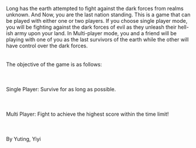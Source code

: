 Long has the earth attempted to fight against the dark forces from realms unknown. And Now, you are the last nation standing. This is a game that can be played with either one or two players. If you choose single player mode, you will be fighting against the dark forces of evil as they unleash their hell-ish army upon your land. In Multi-player mode, you and a friend will be playing with one of you as the last survivors of the earth while the other will have control over the dark forces. </br>
</br>  
The objective of the game is as follows:</br>  
</br>  
Single Player: Survive for as long as possible.</br>  
</br>  
Multi Player: Fight to achieve the highest score within the time limit!</br>  
</br>  
By Yuting, Yiyi</strong>  